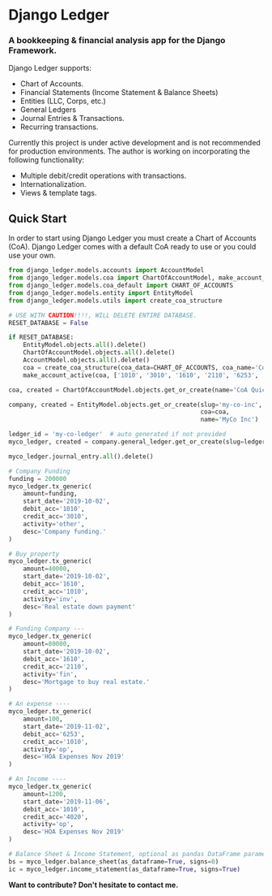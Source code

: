 # Django Ledger

### A bookkeeping & financial analysis app for the Django Framework.

Django Ledger supports:

- Chart of Accounts.
- Financial Statements (Income Statement & Balance Sheets)
- Entities (LLC, Corps, etc.)
- General Ledgers
- Journal Entries & Transactions.
- Recurring transactions.

Currently this project is under active development and is not recommended for production environments.
The author is working on incorporating the following functionality:

- Multiple debit/credit operations with transactions.
- Internationalization.
- Views & template tags.

## Quick Start

In order to start using Django Ledger you must create a Chart of Accounts (CoA).
Django Ledger comes with a default CoA ready to use or you could use your own.

```python
from django_ledger.models.accounts import AccountModel
from django_ledger.models.coa import ChartOfAccountModel, make_account_active, get_acc_idx
from django_ledger.models.coa_default import CHART_OF_ACCOUNTS
from django_ledger.models.entity import EntityModel
from django_ledger.models.utils import create_coa_structure

# USE WITH CAUTION!!!!, WILL DELETE ENTIRE DATABASE.
RESET_DATABASE = False

if RESET_DATABASE:
    EntityModel.objects.all().delete()
    ChartOfAccountModel.objects.all().delete()
    AccountModel.objects.all().delete()
    coa = create_coa_structure(coa_data=CHART_OF_ACCOUNTS, coa_name='CoA QuickStart')
    make_account_active(coa, ['1010', '3010', '1610', '2110', '6253', '4020'])

coa, created = ChartOfAccountModel.objects.get_or_create(name='CoA QuickStart')

company, created = EntityModel.objects.get_or_create(slug='my-co-inc',
                                                     coa=coa,
                                                     name='MyCo Inc')

ledger_id = 'my-co-ledger'  # auto generated if not provided
myco_ledger, created = company.general_ledger.get_or_create(slug=ledger_id, name='My Debug Ledger')

myco_ledger.journal_entry.all().delete()

# Company Funding
funding = 200000
myco_ledger.tx_generic(
    amount=funding,
    start_date='2019-10-02',
    debit_acc='1010',
    credit_acc='3010',
    activity='other',
    desc='Company funding.'
)

# Buy property
myco_ledger.tx_generic(
    amount=40000,
    start_date='2019-10-02',
    debit_acc='1610',
    credit_acc='1010',
    activity='inv',
    desc='Real estate down payment'
)

# Funding Company ---
myco_ledger.tx_generic(
    amount=80000,
    start_date='2019-10-02',
    debit_acc='1610',
    credit_acc='2110',
    activity='fin',
    desc='Mortgage to buy real estate.'
)

# An expense ----
myco_ledger.tx_generic(
    amount=100,
    start_date='2019-11-02',
    debit_acc='6253',
    credit_acc='1010',
    activity='op',
    desc='HOA Expenses Nov 2019'
)

# An Income ----
myco_ledger.tx_generic(
    amount=1200,
    start_date='2019-11-06',
    debit_acc='1010',
    credit_acc='4020',
    activity='op',
    desc='HOA Expenses Nov 2019'
)

# Balance Sheet & Income Statement, optional as pandas DataFrame parameter ----
bs = myco_ledger.balance_sheet(as_dataframe=True, signs=0)
ic = myco_ledger.income_statement(as_dataframe=True, signs=True)

```


__Want to contribute? Don't hesitate to contact me.__